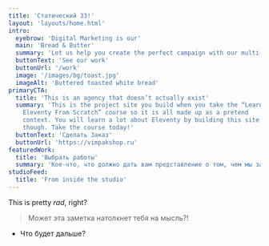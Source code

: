 ```yaml
---
title: 'Статический 33!'
layout: 'layouts/home.html'
intro:
  eyebrow: 'Digital Marketing is our'
  main: 'Bread & Butter'
  summary: 'Let us help you create the perfect campaign with our multi-faceted team of talented creatives.'
  buttonText: 'See our work'
  buttonUrl: '/work'
  image: '/images/bg/toast.jpg'
  imageAlt: 'Buttered toasted white bread'
primaryCTA:
  title: 'This is an agency that doesn’t actually exist'
  summary: 'This is the project site you build when you take the “Learn
    Eleventy From Scratch” course so it is all made up as a pretend
    context. You will learn a lot about Eleventy by building this site
    though. Take the course today!'
  buttonText: 'Сделать Заказ'
  buttonUrl: 'https://vimpakshop.ru'
featuredWork:
  title: 'Выбрать работы'
  summary: 'Кое-что, что должно дать вам представление о том, чем мы занимаемся.'
studioFeed:
  title: 'From inside the studio'
---
```


This is pretty _rad_, right?
> Может эта заметка натолкнет тебя на мысль?!
- Что будет дальше?
